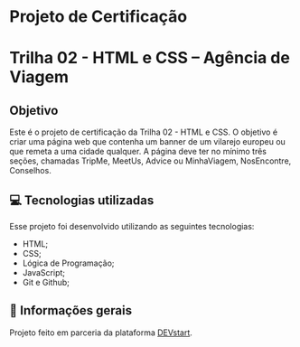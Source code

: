 # Projeto de Certificação

# Trilha 02 - HTML e CSS – Agência de Viagem

## Objetivo

Este é o projeto de certificação da Trilha 02 - HTML e CSS.
O objetivo é criar  uma página web que contenha um banner de um vilarejo europeu ou que remeta a uma cidade qualquer. A página deve ter no mínimo três seções, chamadas TripMe, MeetUs, Advice ou MinhaViagem, NosEncontre, Conselhos.

## 💻 Tecnologias utilizadas

Esse projeto foi desenvolvido utilizando as seguintes tecnologias:

- HTML;
- CSS;
- Lógica de Programação;
- JavaScript;
- Git e Github;

## 💬 Informações gerais


Projeto feito em parceria da plataforma [DEVstart](https://app.devstart.tech/learn/).
